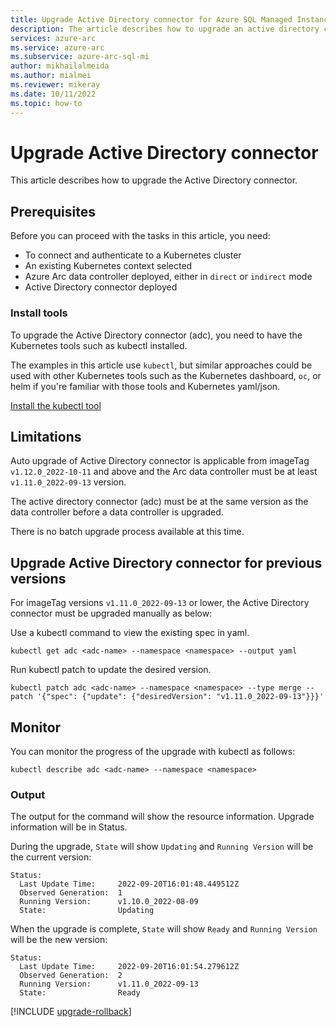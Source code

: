 ```yaml
---
title: Upgrade Active Directory connector for Azure SQL Managed Instance direct or indirect mode connected to Azure Arc
description: The article describes how to upgrade an active directory connector for direct or indirect mode connected to SQL Managed Instance enabled by Azure Arc
services: azure-arc
ms.service: azure-arc
ms.subservice: azure-arc-sql-mi
author: mikhailalmeida
ms.author: mialmei
ms.reviewer: mikeray
ms.date: 10/11/2022
ms.topic: how-to
---
```


# Upgrade Active Directory connector

This article describes how to upgrade the Active Directory connector.

## Prerequisites

Before you can proceed with the tasks in this article, you need:

- To connect and authenticate to a Kubernetes cluster
- An existing Kubernetes context selected
- Azure Arc data controller deployed, either in `direct` or `indirect` mode
- Active Directory connector deployed

### Install tools

To upgrade the Active Directory connector (adc), you need to have the Kubernetes tools such as kubectl installed.

The examples in this article use `kubectl`, but similar approaches could be used with other Kubernetes tools such as the Kubernetes dashboard, `oc`, or helm if you're familiar with those tools and Kubernetes yaml/json.

[Install the kubectl tool](https://kubernetes.io/docs/tasks/tools/)


## Limitations

Auto upgrade of Active Directory connector is applicable from imageTag `v1.12.0_2022-10-11` and above and the Arc data controller must be at least `v1.11.0_2022-09-13` version.

The active directory connector (adc) must be at the same version as the data controller before a data controller is upgraded.

There is no batch upgrade process available at this time.

## Upgrade Active Directory connector for previous versions

For imageTag versions `v1.11.0_2022-09-13` or lower, the Active Directory connector must be upgraded manually as below:

Use a kubectl command to view the existing spec in yaml.

```console
kubectl get adc <adc-name> --namespace <namespace> --output yaml
```

Run kubectl patch to update the desired version.

```console
kubectl patch adc <adc-name> --namespace <namespace> --type merge --patch '{"spec": {"update": {"desiredVersion": "v1.11.0_2022-09-13"}}}'
```

## Monitor

You can monitor the progress of the upgrade with kubectl as follows:

```console
kubectl describe adc <adc-name> --namespace <namespace>
```

### Output

The output for the command will show the resource information. Upgrade information will be in Status.

During the upgrade, ```State``` will show ```Updating``` and ```Running Version``` will be the current version:

```output
Status:
  Last Update Time:     2022-09-20T16:01:48.449512Z
  Observed Generation:  1
  Running Version:      v1.10.0_2022-08-09
  State:                Updating
```

When the upgrade is complete, ```State``` will show ```Ready``` and ```Running Version``` will be the new version:

```output
Status:
  Last Update Time:     2022-09-20T16:01:54.279612Z
  Observed Generation:  2
  Running Version:      v1.11.0_2022-09-13
  State:                Ready
```

[!INCLUDE [upgrade-rollback](includes/upgrade-rollback.md)]
